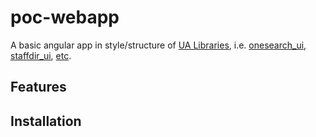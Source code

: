 # poc-webapp

A basic angular app in style/structure of [UA Libraries](https://github.com/ualibweb), i.e. 
[onesearch_ui](https://github.com/ualibweb/oneSearch_ui), 
[staffdir_ui](https://github.com/ualibweb/staffdir_ui), [etc](https://github.com/ualibweb).


## Features
## Installation